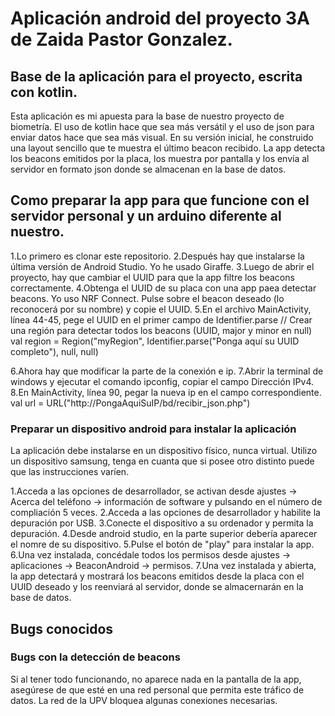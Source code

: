 # Aplicación android del proyecto 3A de Zaida Pastor Gonzalez.

## Base de la aplicación para el proyecto, escrita con kotlin.

Esta aplicación es mi apuesta para la base de nuestro proyecto de biometría. 
El uso de kotlin hace que sea más versátil y el uso de json para enviar datos hace que sea más visual.
En su versión inicial, he construido una layout sencillo que te muestra el último beacon recibido.
La app detecta los beacons emitidos por la placa, los muestra por pantalla y los envía al servidor en formato json donde se almacenan en la base de datos.

## Como preparar la app para que funcione con el servidor personal y un arduino diferente al nuestro.

1.Lo primero es clonar este repositorio.
2.Después hay que instalarse la última versión de Android Studio. Yo he usado Giraffe.
3.Luego de abrir el proyecto, hay que cambiar el UUID para que la app filtre los beacons correctamente.
4.Obtenga el UUID de su placa con una app paea detectar beacons. Yo uso NRF Connect. Pulse sobre el beacon 
deseado (lo reconocerá por su nombre) y copie el UUID.
5.En el archivo MainActivity, línea 44-45, pege el UUID en el primer campo de Identifier.parse
    // Crear una región para detectar todos los beacons (UUID, major y minor en null)
        val region = Region("myRegion", Identifier.parse("Ponga aquí su UUID completo"), null, null)

6.Ahora hay que modificar la parte de la conexión e ip.
7.Abrir la terminal de windows y ejecutar el comando ipconfig, copiar el campo Dirección IPv4.
8.En MainActivity, línea 90, pegar la nueva ip en el campo correspondiente.
    val url = URL("http://PongaAquiSuIP/bd/recibir_json.php")

### Preparar un dispositivo android para instalar la aplicación 
La aplicación debe instalarse en un dispositivo físico, nunca virtual.
Utilizo un dispositivo samsung, tenga en cuanta que si posee otro distinto puede que las instrucciones 
varíen. 

1.Acceda a las opciones de desarrollador, se activan desde ajustes -> Acerca del teléfono -> información de 
software y pulsando en el número de compliación 5 veces.
2.Acceda a las opciones de desarrollador y habilite la depuración por USB.
3.Conecte el dispositivo a su ordenador y permita la depuración.
4.Desde android studio, en la parte superior debería aparecer el nomre de su dispositivo.
5.Pulse el botón de "play" para instalar la app.
6.Una vez instalada, concédale todos los permisos desde ajustes -> aplicaciones -> BeaconAndroid -> permisos.
7.Una vez instalada y abierta, la app detectará y mostrará los beacons emitidos desde la placa con el UUID 
deseado y los reenviará al servidor, donde se almacernarán en la base de datos.

## Bugs conocidos
### Bugs con la detección de beacons
Si al tener todo funcionando, no aparece nada en la pantalla de la app, asegúrese de que esté en una red 
personal que permita este tráfico de datos. La red de la UPV bloquea algunas conexiones necesarias.

